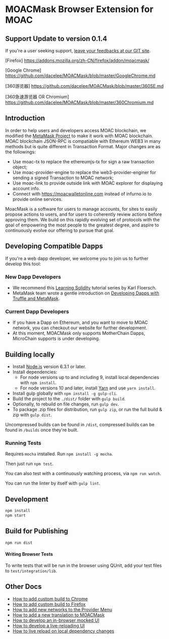 # MOACMask Browser Extension for MOAC

## Support Update to version 0.1.4

If you're a user seeking support, [leave your feedbacks at our GIT site](https://github.com/dacelee/MOACMask/).

 [Firefox] https://addons.mozilla.org/zh-CN/firefox/addon/moacmask/
 
 [Google Chrome] https://github.com/dacelee/MOACMask/blob/master/GoogleChrome.md
 
 [360游览器] https://github.com/dacelee/MOACMask/blob/master/360SE.md
 
 [360急速游览器 OR Chromium] https://github.com/dacelee/MOACMask/blob/master/360Chromium.md
 
## Introduction

In order to help users and developers access MOAC blockchain, we modified the [MetaMask Project](https://metamask.io/) to make it work with MOAC blockchain. MOAC blockchain JSON-RPC is compatiable with Ethereum WEB3 in many methods but is quite different in Transaction Format. Major changes are as the followings:
- Use moac-tx to replace the ethereumjs-tx for sign a raw transaction object;
- Use moac-provider-engine to replace the web3-provider-enginer for sending a signed Transaction to MOAC network;
- Use moac-link to provide outside link with MOAC explorer for displaying account info.
- Connect with https://moacwalletonline.com instead of infurno.io to provide online services.

MoacMask is a software for users to manage accounts, for sites to easily propose actions to users, and for users to coherently review actions before approving them. We build on this rapidly evolving set of protocols with the goal of empowering the most people to the greatest degree, and aspire to continuously evolve our offering to pursue that goal.


## Developing Compatible Dapps

If you're a web dapp developer, we welcome you to join us to further develop this tool:

### New Dapp Developers

- We recommend this [Learning Solidity](https://karl.tech/learning-solidity-part-1-deploy-a-contract/) tutorial series by Karl Floersch.
- MetaMask team wrote a gentle introduction on [Developing Dapps with Truffle and MetaMask](https://medium.com/metamask/developing-ethereum-dapps-with-truffle-and-metamask-aa8ad7e363ba).

### Current Dapp Developers

- If you have a Dapp on Ethereum, and you want to move to MOAC network, you can checkout our website for further development.
- At this moment, MOACMask only supports MotherChain Dapps, MicroChain supports is under developing.

## Building locally

 - Install [Node.js](https://nodejs.org/en/) version 6.3.1 or later.
 - Install dependencies:
   - For node versions up to and including 9, install local dependencies with `npm install`.
   - For node versions 10 and later, install [Yarn](https://yarnpkg.com/lang/en/docs/install/) and use `yarn install`.
 - Install gulp globally with `npm install -g gulp-cli`.
 - Build the project to the `./dist/` folder with `gulp build`.
 - Optionally, to rebuild on file changes, run `gulp dev`.
 - To package .zip files for distribution, run `gulp zip`, or run the full build & zip with `gulp dist`.

 Uncompressed builds can be found in `/dist`, compressed builds can be found in `/builds` once they're built.

### Running Tests

Requires `mocha` installed. Run `npm install -g mocha`.

Then just run `npm test`.

You can also test with a continuously watching process, via `npm run watch`.

You can run the linter by itself with `gulp lint`.

## Development

```bash
npm install
npm start
```

## Build for Publishing

```bash
npm run dist
```

#### Writing Browser Tests

To write tests that will be run in the browser using QUnit, add your test files to `test/integration/lib`.

## Other Docs

- [How to add custom build to Chrome](./docs/add-to-chrome.md)
- [How to add custom build to Firefox](./docs/add-to-firefox.md)
- [How to add new networks to the Provider Menu](./docs/adding-new-networks.md)
- [How to add a new translation to MOACMask](./docs/translating-guide.md)
- [How to develop an in-browser mocked UI](./docs/ui-mock-mode.md)
- [How to develop a live-reloading UI](./docs/ui-dev-mode.md)
- [How to live reload on local dependency changes](./docs/developing-on-deps.md)


